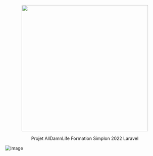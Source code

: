 <p align="center"><a href="https://laravel.com" target="_blank"><img src="https://raw.githubusercontent.com/laravel/art/master/logo-lockup/5%20SVG/2%20CMYK/1%20Full%20Color/laravel-logolockup-cmyk-red.svg" width="400"></a></p>

<p align="center">
Projet AllDamnLife Formation Simplon 2022 Laravel


![image](https://user-images.githubusercontent.com/10818228/179798224-fe51b3f9-70ed-4041-9bf9-1f887cad1111.png)

</p>
